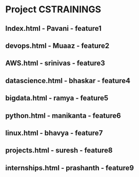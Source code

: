 # Project CSTRAININGS
## Index.html - Pavani - feature1
## devops.html -  Muaaz -  feature2
## AWS.html  - srinivas - feature3
## datascience.html - bhaskar  - feature4
## bigdata.html -  ramya - feature5
## python.html - manikanta - feature6
## linux.html - bhavya - feature7
## projects.html - suresh - feature8
## internships.html - prashanth - feature9

